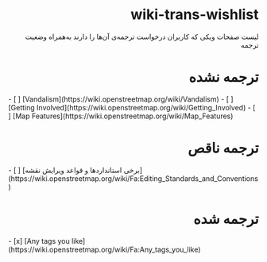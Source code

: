 <div dir=rtl>
  
# wiki-trans-wishlist
لیست صفحات ویکی که کاربران درخواست ترجمه‌ی آن‌ها را دارند به‌همراه وضعیت ترجمه

</div>

<div dir=rtl>

# ترجمه نشده
</div>
- [ ] [Vandalism](https://wiki.openstreetmap.org/wiki/Vandalism)
- [ ] [Getting Involved](https://wiki.openstreetmap.org/wiki/Getting_Involved)
- [ ] [Map Features](https://wiki.openstreetmap.org/wiki/Map_Features)


<div dir=rtl>

# ترجمه ناقص
</div>
- [ ] [برخی استانداردها و قواعد ویرایش نقشه](https://wiki.openstreetmap.org/wiki/Fa:Editing_Standards_and_Conventions) 


<div dir=rtl>

# ترجمه شده
</div> 
- [x] [Any tags you like](https://wiki.openstreetmap.org/wiki/Fa:Any_tags_you_like)


